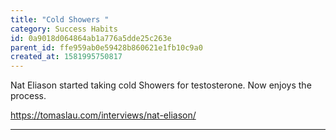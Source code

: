 ```yaml
---
title: "Cold Showers "
category: Success Habits
id: 0a9018d064864ab1a776a5dde25c263e
parent_id: ffe959ab0e59428b860621e1fb10c9a0
created_at: 1581995750817
---
```


Nat Eliason started taking cold Showers for testosterone. Now enjoys the process.

https://tomaslau.com/interviews/nat-eliason/

---


    